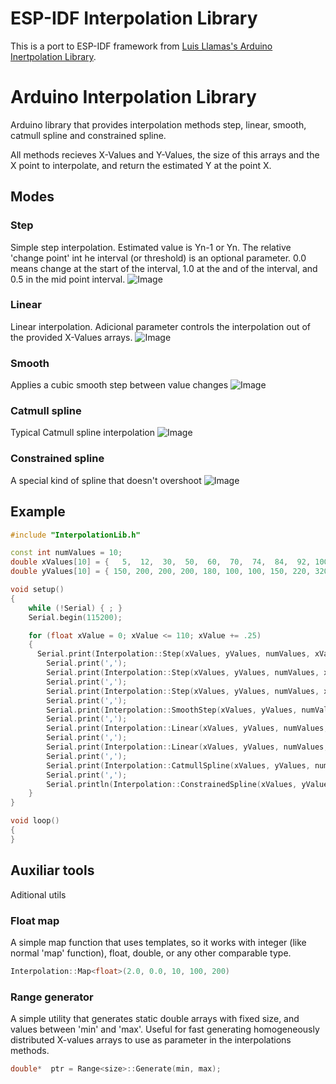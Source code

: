 # ESP-IDF Interpolation Library
This is a port to ESP-IDF framework from [Luis Llamas's Arduino Inertpolation Library](https://github.com/luisllamasbinaburo/Arduino-Interpolation).  


# Arduino Interpolation Library
Arduino library that provides interpolation methods step, linear, smooth, catmull spline and constrained spline.

All methods recieves X-Values and Y-Values, the size of this arrays and the X point to interpolate, and return the estimated Y at the point X.

## Modes
### Step
Simple step interpolation. Estimated value is Yn-1 or Yn. The relative 'change point' int he interval (or threshold) is an optional parameter. 0.0 means change at the start of the interval, 1.0 at the and of the interval, and 0.5 in the mid point interval.
![Image](https://github.com/luisllamasbinaburo/Arduino-Interpolation/blob/master/images/arduino-interpolation-step.png)

### Linear
Linear interpolation. Adicional parameter controls the interpolation out of the provided X-Values arrays.
![Image](https://github.com/luisllamasbinaburo/Arduino-Interpolation/blob/master/images/arduino-interpolation-linear.png)

### Smooth
Applies a cubic smooth step between value changes
![Image](https://github.com/luisllamasbinaburo/Arduino-Interpolation/blob/master/images/arduino-interpolation-smooth.png)

### Catmull spline
Typical Catmull spline interpolation
![Image](https://github.com/luisllamasbinaburo/Arduino-Interpolation/blob/master/images/arduino-interpolation-catmull-spline.png)

### Constrained spline
A special kind of spline that doesn't overshoot
![Image](https://github.com/luisllamasbinaburo/Arduino-Interpolation/blob/master/images/arduino-interpolation-constrained-spline.png)


## Example
```c++
#include "InterpolationLib.h"

const int numValues = 10;
double xValues[10] = {   5,  12,  30,  50,  60,  70,  74,  84,  92, 100 };
double yValues[10] = { 150, 200, 200, 200, 180, 100, 100, 150, 220, 320 };

void setup()
{
	while (!Serial) { ; }
	Serial.begin(115200);

	for (float xValue = 0; xValue <= 110; xValue += .25)
	{
	  Serial.print(Interpolation::Step(xValues, yValues, numValues, xValue, 0.0));
		Serial.print(',');
		Serial.print(Interpolation::Step(xValues, yValues, numValues, xValue, 0.5));
		Serial.print(',');
		Serial.print(Interpolation::Step(xValues, yValues, numValues, xValue, 1.0));
		Serial.print(',');
		Serial.print(Interpolation::SmoothStep(xValues, yValues, numValues, xValue));
		Serial.print(',');
		Serial.print(Interpolation::Linear(xValues, yValues, numValues, xValue, false));
		Serial.print(',');
		Serial.print(Interpolation::Linear(xValues, yValues, numValues, xValue, true));
		Serial.print(',');
		Serial.print(Interpolation::CatmullSpline(xValues, yValues, numValues, xValue));
		Serial.print(',');
		Serial.println(Interpolation::ConstrainedSpline(xValues, yValues, numValues, xValue));
	}
}

void loop()
{
}
```

## Auxiliar tools
Aditional utils

### Float map
A simple map function that uses templates, so it works with integer (like normal 'map' function), float, double, or any other comparable type. 
```c++
Interpolation::Map<float>(2.0, 0.0, 10, 100, 200)
```

### Range generator
A simple utility that generates static double arrays with fixed size, and values between 'min' and 'max'. Useful for fast generating 
homogeneously distributed X-values arrays to use as parameter in the interpolations methods. 
```c++
double*  ptr = Range<size>::Generate(min, max);
```



